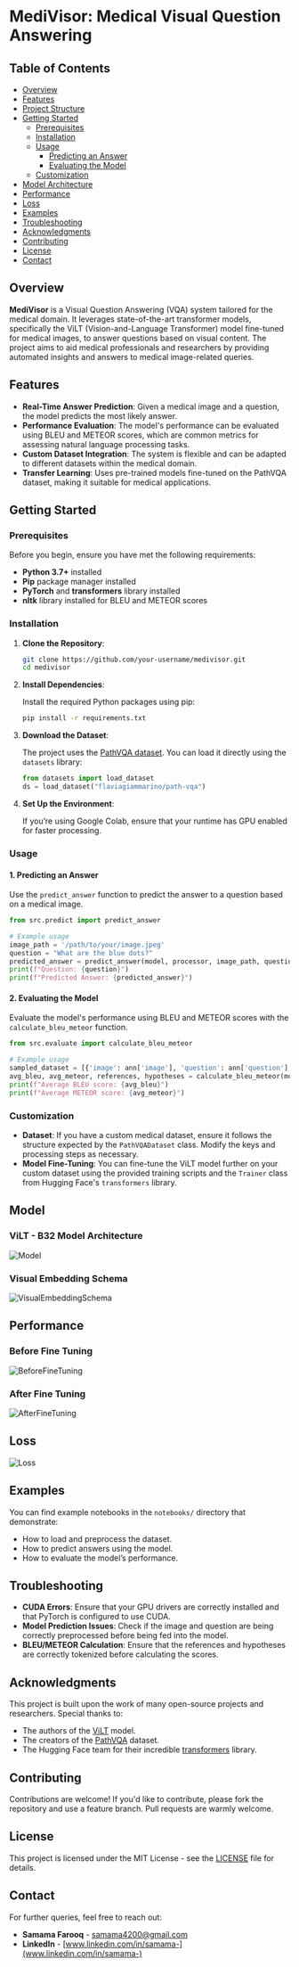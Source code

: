 # MediVisor: Medical Visual Question Answering

## Table of Contents

- [Overview](#overview)
- [Features](#features)
- [Project Structure](#project-structure)
- [Getting Started](#getting-started)
  - [Prerequisites](#prerequisites)
  - [Installation](#installation)
  - [Usage](#usage)
    - [Predicting an Answer](#1-predicting-an-answer)
    - [Evaluating the Model](#2-evaluating-the-model)
  - [Customization](#customization)
- [Model Architecture](#model-architecture)
- [Performance](#performance)
- [Loss](#loss)
- [Examples](#examples)
- [Troubleshooting](#troubleshooting)
- [Acknowledgments](#acknowledgments)
- [Contributing](#contributing)
- [License](#license)
- [Contact](#contact)

## Overview

**MediVisor** is a Visual Question Answering (VQA) system tailored for the medical domain. It leverages state-of-the-art transformer models, specifically the ViLT (Vision-and-Language Transformer) model fine-tuned for medical images, to answer questions based on visual content. The project aims to aid medical professionals and researchers by providing automated insights and answers to medical image-related queries.

## Features

- **Real-Time Answer Prediction**: Given a medical image and a question, the model predicts the most likely answer.
- **Performance Evaluation**: The model's performance can be evaluated using BLEU and METEOR scores, which are common metrics for assessing natural language processing tasks.
- **Custom Dataset Integration**: The system is flexible and can be adapted to different datasets within the medical domain.
- **Transfer Learning**: Uses pre-trained models fine-tuned on the PathVQA dataset, making it suitable for medical applications.

## Getting Started

### Prerequisites

Before you begin, ensure you have met the following requirements:

- **Python 3.7+** installed
- **Pip** package manager installed
- **PyTorch** and **transformers** library installed
- **nltk** library installed for BLEU and METEOR scores

### Installation

1. **Clone the Repository**:

    ```bash
    git clone https://github.com/your-username/medivisor.git
    cd medivisor
    ```

2. **Install Dependencies**:

    Install the required Python packages using pip:

    ```bash
    pip install -r requirements.txt
    ```

3. **Download the Dataset**:

    The project uses the [PathVQA dataset](https://github.com/UCSD-AI4H/PathVQA). You can load it directly using the `datasets` library:

    ```python
    from datasets import load_dataset
    ds = load_dataset("flaviagiammarino/path-vqa")
    ```

4. **Set Up the Environment**:

    If you’re using Google Colab, ensure that your runtime has GPU enabled for faster processing.

### Usage

#### 1. Predicting an Answer

Use the `predict_answer` function to predict the answer to a question based on a medical image.

```python
from src.predict import predict_answer

# Example usage
image_path = '/path/to/your/image.jpeg'
question = "What are the blue dots?"
predicted_answer = predict_answer(model, processor, image_path, question, answer_vocab)
print(f"Question: {question}")
print(f"Predicted Answer: {predicted_answer}")
```

#### 2. Evaluating the Model

Evaluate the model's performance using BLEU and METEOR scores with the `calculate_bleu_meteor` function.

```python
from src.evaluate import calculate_bleu_meteor

# Example usage
sampled_dataset = [{'image': ann['image'], 'question': ann['question'], 'answer': ann['answer']} for ann in ds['train'][:10]]
avg_bleu, avg_meteor, references, hypotheses = calculate_bleu_meteor(model, processor, sampled_dataset, answer_vocab)
print(f"Average BLEU score: {avg_bleu}")
print(f"Average METEOR score: {avg_meteor}")
```

### Customization

- **Dataset**: If you have a custom medical dataset, ensure it follows the structure expected by the `PathVQADataset` class. Modify the keys and processing steps as necessary.
- **Model Fine-Tuning**: You can fine-tune the ViLT model further on your custom dataset using the provided training scripts and the `Trainer` class from Hugging Face's `transformers` library.

## Model

### ViLT - B32 Model Architecture






![Model](images/Model.png)






### Visual Embedding Schema


![VisualEmbeddingSchema](images/VisualEmbeddingSchema.png)


## Performance

### Before Fine Tuning

![BeforeFineTuning](images/BeforeFineTuning.png)


### After Fine Tuning

![AfterFineTuning](images/AfterFineTuning.png)

## Loss

![Loss](images/Loss.png)

## Examples

You can find example notebooks in the `notebooks/` directory that demonstrate:

- How to load and preprocess the dataset.
- How to predict answers using the model.
- How to evaluate the model’s performance.

## Troubleshooting

- **CUDA Errors**: Ensure that your GPU drivers are correctly installed and that PyTorch is configured to use CUDA.
- **Model Prediction Issues**: Check if the image and question are being correctly preprocessed before being fed into the model.
- **BLEU/METEOR Calculation**: Ensure that the references and hypotheses are correctly tokenized before calculating the scores.

## Acknowledgments

This project is built upon the work of many open-source projects and researchers. Special thanks to:

- The authors of the [ViLT](https://github.com/dandelin/ViLT) model.
- The creators of the [PathVQA](https://github.com/UCSD-AI4H/PathVQA) dataset.
- The Hugging Face team for their incredible [transformers](https://github.com/huggingface/transformers) library.

## Contributing

Contributions are welcome! If you'd like to contribute, please fork the repository and use a feature branch. Pull requests are warmly welcome.

## License

This project is licensed under the MIT License - see the [LICENSE](LICENSE) file for details.

## Contact

For further queries, feel free to reach out:

- **Samama Farooq** - [samama4200@gmail.com](samama4200@gmail.com)
- **LinkedIn** - [www.linkedin.com/in/samama-](www.linkedin.com/in/samama-)
